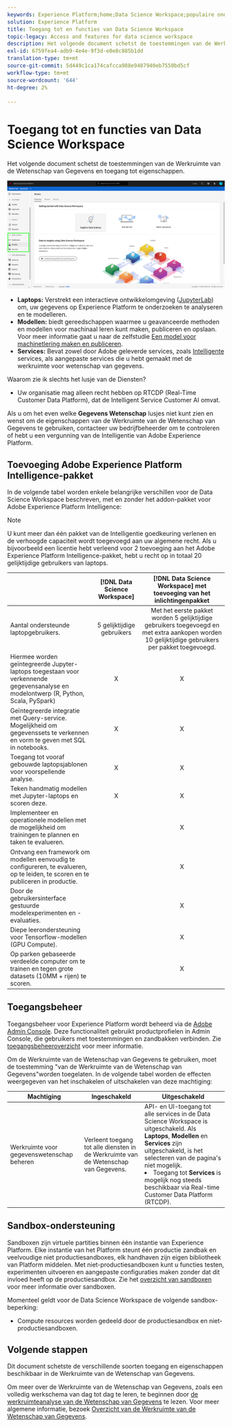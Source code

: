 ```yaml
---
keywords: Experience Platform;home;Data Science Workspace;populaire onderwerpen;toegangsbeheer;sandbox;inlichtingenpakket;dsw-functies;dsw-toegang;Adobe Experience Platform Intelligence;intelligence;aep-informatiepakket
solution: Experience Platform
title: Toegang tot en functies van Data Science Workspace
topic-legacy: Access and features for data science workspace
description: Het volgende document schetst de toestemmingen van de Werkruimte van de Wetenschap van Gegevens en toegang tot eigenschappen.
exl-id: 6759fea4-adb9-4e4e-9f3d-e0e8c885b1dd
translation-type: tm+mt
source-git-commit: 5d449c1ca174cafcca988e9487940eb7550bd5cf
workflow-type: tm+mt
source-wordcount: '644'
ht-degree: 2%

---
```


# Toegang tot en functies van Data Science Workspace

Het volgende document schetst de toestemmingen van de Werkruimte van de Wetenschap van Gegevens en toegang tot eigenschappen.

![DSW-tabbladen](./images/access/platform-tabs.png)

- **Laptops:** Verstrekt een interactieve ontwikkelomgeving ([JupyterLab](./jupyterlab/overview.md)) om, uw gegevens op Experience Platform te onderzoeken te analyseren en te modelleren.
- **Modellen:** biedt gereedschappen waarmee u geavanceerde methoden en modellen voor machinaal leren kunt maken, publiceren en opslaan. Voor meer informatie gaat u naar de zelfstudie [Een model voor machinetlering maken en publiceren](./models-recipes/create-publish-model.md).
- **Services:** Bevat zowel door Adobe geleverde services, zoals  [Intelligente ](../intelligent-services/home.md) services, als aangepaste services die u hebt gemaakt met de werkruimte voor wetenschap van gegevens.

Waarom zie ik slechts het lusje van de Diensten?

- Uw organisatie mag alleen recht hebben op RTCDP (Real-Time Customer Data Platform), dat de Intelligent Service Customer AI omvat.

Als u om het even welke **Gegevens Wetenschap** lusjes niet kunt zien en wenst om de eigenschappen van de Werkruimte van de Wetenschap van Gegevens te gebruiken, contacteer uw bedrijfbeheerder om te controleren of hebt u een vergunning van de Intelligentie van Adobe Experience Platform.

## Toevoeging Adobe Experience Platform Intelligence-pakket

In de volgende tabel worden enkele belangrijke verschillen voor de Data Science Workspace beschreven, met en zonder het addon-pakket voor Adobe Experience Platform Intelligence:

>[!NOTE]
>
>U kunt meer dan één pakket van de Intelligentie goedkeuring verlenen en de verhoogde capaciteit wordt toegevoegd aan uw algemene recht. Als u bijvoorbeeld een licentie hebt verleend voor 2 toevoeging aan het Adobe Experience Platform Intelligence-pakket, hebt u recht op in totaal 20 gelijktijdige gebruikers van laptops.

|  | [!DNL Data Science Workspace] | [!DNL Data Science Workspace] met toevoeging van het inlichtingenpakket |
| --- | :---: | :---: |
| Aantal ondersteunde laptopgebruikers. | 5 gelijktijdige gebruikers | Met het eerste pakket worden 5 gelijktijdige gebruikers toegevoegd en met extra aankopen worden 10 gelijktijdige gebruikers per pakket toegevoegd. |
| Hiermee worden geïntegreerde Jupyter-laptops toegestaan voor verkennende gegevensanalyse en modelontwerp (R, Python, Scala, PySpark) | X | X |
| Geïntegreerde integratie met Query-service. Mogelijkheid om gegevenssets te verkennen en vorm te geven met SQL in notebooks. | X | X |
| Toegang tot vooraf gebouwde laptopsjablonen voor voorspellende analyse. | X | X |
| Teken handmatig modellen met Jupyter-laptops en scoren deze. | X | X |
| Implementeer en operationele modellen met de mogelijkheid om trainingen te plannen en taken te evalueren. |  | X |
| Ontvang een framework om modellen eenvoudig te configureren, te evalueren, op te leiden, te scoren en te publiceren in productie. |  | X |
| Door de gebruikersinterface gestuurde modelexperimenten en -evaluaties. |  | X |
| Diepe leerondersteuning voor Tensorflow-modellen (GPU Compute). |  | X |
| Op parken gebaseerde verdeelde computer om te trainen en tegen grote datasets (10MM + rijen) te scoren. |  | X |

## Toegangsbeheer

Toegangsbeheer voor Experience Platform wordt beheerd via de [Adobe Admin Console](https://adminconsole.adobe.com). Deze functionaliteit gebruikt productprofielen in Admin Console, die gebruikers met toestemmingen en zandbakken verbinden. Zie [toegangsbeheeroverzicht](../access-control/home.md) voor meer informatie.

Om de Werkruimte van de Wetenschap van Gegevens te gebruiken, moet de toestemming &quot;van de Werkruimte van de Wetenschap van Gegevens&quot;worden toegelaten. In de volgende tabel worden de effecten weergegeven van het inschakelen of uitschakelen van deze machtiging:

| Machtiging | Ingeschakeld | Uitgeschakeld |
|---|---|---|
| Werkruimte voor gegevenswetenschap beheren | Verleent toegang tot alle diensten in de Werkruimte van de Wetenschap van Gegevens. | API- en UI-toegang tot alle services in de Data Science Workspace is uitgeschakeld. Als **Laptops**, **Modellen** en **Services** zijn uitgeschakeld, is het selecteren van de pagina&#39;s  niet mogelijk. <li>Toegang tot **Services** is mogelijk nog steeds beschikbaar via Real-time Customer Data Platform (RTCDP).</li> |

## Sandbox-ondersteuning

Sandboxen zijn virtuele partities binnen één instantie van Experience Platform. Elke instantie van het Platform steunt één productie zandbak en veelvoudige niet productiesandboxes, elk handhaven zijn eigen bibliotheek van Platform middelen. Met niet-productiesandboxen kunt u functies testen, experimenten uitvoeren en aangepaste configuraties maken zonder dat dit invloed heeft op de productiesandbox. Zie het [overzicht van sandboxen](../sandboxes/home.md) voor meer informatie over sandboxen.

Momenteel geldt voor de Data Science Workspace de volgende sandbox-beperking:

- Compute resources worden gedeeld door de productiesandbox en niet-productiesandboxen.

## Volgende stappen

Dit document schetste de verschillende soorten toegang en eigenschappen beschikbaar in de Werkruimte van de Wetenschap van Gegevens.

Om meer over de Werkruimte van de Wetenschap van Gegevens, zoals een volledig werkschema van dag tot dag te leren, te beginnen door [de werkruimteanalyse van de Wetenschap van Gegevens](./walkthrough.md) te lezen. Voor meer algemene informatie, bezoek [Overzicht van de Werkruimte van de Wetenschap van Gegevens](./home.md).
